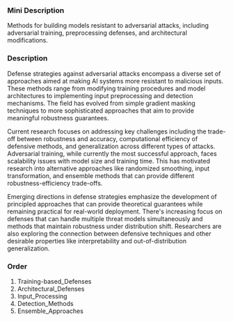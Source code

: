 ### Mini Description

Methods for building models resistant to adversarial attacks, including adversarial training, preprocessing defenses, and architectural modifications.

### Description

Defense strategies against adversarial attacks encompass a diverse set of approaches aimed at making AI systems more resistant to malicious inputs. These methods range from modifying training procedures and model architectures to implementing input preprocessing and detection mechanisms. The field has evolved from simple gradient masking techniques to more sophisticated approaches that aim to provide meaningful robustness guarantees.

Current research focuses on addressing key challenges including the trade-off between robustness and accuracy, computational efficiency of defensive methods, and generalization across different types of attacks. Adversarial training, while currently the most successful approach, faces scalability issues with model size and training time. This has motivated research into alternative approaches like randomized smoothing, input transformation, and ensemble methods that can provide different robustness-efficiency trade-offs.

Emerging directions in defense strategies emphasize the development of principled approaches that can provide theoretical guarantees while remaining practical for real-world deployment. There's increasing focus on defenses that can handle multiple threat models simultaneously and methods that maintain robustness under distribution shift. Researchers are also exploring the connection between defensive techniques and other desirable properties like interpretability and out-of-distribution generalization.

### Order

1. Training-based_Defenses
2. Architectural_Defenses
3. Input_Processing
4. Detection_Methods
5. Ensemble_Approaches
